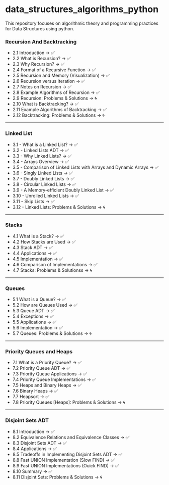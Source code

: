 # data_structures_algorithms_python
This repository focuses on algorithmic theory and programming practices for Data Structures using python.

### Recursion And Backtracking

- 2.1 Introduction -> ✅
- 2.2 What is Recursion? -> ✅
- 2.3 Why Recursion? -> ✅
- 2.4 Format of a Recursive Function -> ✅
- 2.5 Recursion and Memory (Visualization) -> ✅
- 2.6 Recursion versus Iteration -> ✅
- 2.7 Notes on Recursion -> ✅
- 2.8 Example Algorithms of Recursion -> ✅
- 2.9 Recursion: Problems & Solutions -> 🌀
- 2.10 What is Backtracking? -> ✅
- 2.11 Example Algorithms of Backtracking -> ✅
- 2.12 Backtracking: Problems & Solutions -> 🌀

---


### Linked List

- 3.1 - What is a Linked List? -> ✅
- 3.2 - Linked Lists ADT -> ✅
- 3.3 - Why Linked Lists? -> ✅
- 3.4 - Arrays Overview -> ✅
- 3.5 - Comparison of Linked Lists with Arrays and Dynamic Arrays -> ✅
- 3.6 - Singly Linked Lists -> ✅
- 3.7 - Doubly Linked Lists -> ✅
- 3.8 - Circular Linked Lists -> ✅
- 3.9 - A Memory-efficient Doubly Linked List -> ✅
- 3.10 - Unrolled Linked Lists -> ✅
- 3.11 - Skip Lists -> ✅
- 3.12 - Linked Lists: Problems & Solutions -> 🌀

---

### Stacks

- 4.1 What is a Stack? -> ✅
- 4.2 How Stacks are Used -> ✅
- 4.3 Stack ADT -> ✅
- 4.4 Applications -> ✅
- 4.5 Implementation -> ✅
- 4.6 Comparison of Implementations -> ✅
- 4.7 Stacks: Problems & Solutionss -> 🌀

---

### Queues

- 5.1 What is a Queue? -> ✅
- 5.2 How are Queues Used -> ✅
- 5.3 Queue ADT -> ✅
- 5.4 Exceptions -> ✅
- 5.5 Applications -> ✅
- 5.6 Implementation -> ✅
- 5.7 Queues: Problems & Solutions -> 🌀

---

### Priority Queues and Heaps

- 7.1 What is a Priority Queue? -> ✅
- 7.2 Priority Queue ADT -> ✅
- 7.3 Priority Queue Applications -> ✅
- 7.4 Priority Queue Implementations -> ✅
- 7.5 Heaps and Binary Heaps -> ✅
- 7.6 Binary Heaps -> ✅
- 7.7 Heapsort -> ✅
- 7.8 Priority Queues [Heaps]: Problems & Solutions -> 🌀

---

### Disjoint Sets ADT

- 8.1 Introduction -> ✅
- 8.2 Equivalence Relations and Equivalence Classes -> ✅
- 8.3 Disjoint Sets ADT -> ✅
- 8.4 Applications -> ✅
- 8.5 Tradeoffs in Implementing Disjoint Sets ADT -> ✅
- 8.8 Fast UNION Implementation (Slow FIND) -> ✅
- 8.9 Fast UNION Implementations (Ouick FIND) -> ✅
- 8.10 Summary -> ✅
- 8.11 Disjoint Sets: Problems & Solutions -> 🌀
